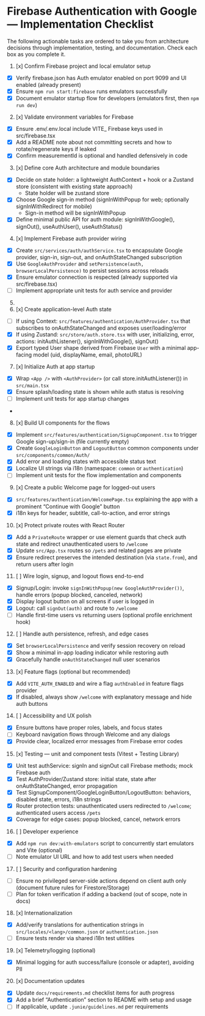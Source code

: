 # Firebase Authentication with Google — Implementation Checklist

The following actionable tasks are ordered to take you from architecture decisions through implementation, testing, and
documentation. Check each box as you complete it.

1. [x] Confirm Firebase project and local emulator setup
  - [x] Verify firebase.json has Auth emulator enabled on port 9099 and UI enabled (already present)
  - [x] Ensure `npm run start:firebase` runs emulators successfully
  - [x] Document emulator startup flow for developers (emulators first, then `npm run dev`)

2. [x] Validate environment variables for Firebase
  - [x] Ensure .env/.env.local include VITE\_ Firebase keys used in src/firebase.tsx
  - [x] Add a README note about not committing secrets and how to rotate/regenerate keys if leaked
  - [x] Confirm measurementId is optional and handled defensively in code

3. [x] Define core Auth architecture and module boundaries
  - [x] Decide on state holder: a lightweight AuthContext + hook or a Zustand store (consistent with existing state
    approach)
    - State holder will be zustand store
  - [x] Choose Google sign-in method (signInWithPopup for web; optionally signInWithRedirect for mobile)
    - Sign-in method will be signInWithPopup
  - [x] Define minimal public API for auth module: signInWithGoogle(), signOut(), useAuthUser(), useAuthStatus()

4. [x] Implement Firebase auth provider wiring
  - [x] Create `src/services/auth/authService.tsx` to encapsulate Google provider, sign-in, sign-out, and
    onAuthStateChanged subscription
  - [x] Use `GoogleAuthProvider` and `setPersistence(auth, browserLocalPersistence)` to persist sessions across reloads
  - [x] Ensure emulator connection is respected (already supported via src/firebase.tsx)
  - [ ] Implement appropriate unit tests for auth service and provider
5.
6. [x] Create application-level Auth state
  - [ ] If using Context: `src/features/authentication/AuthProvider.tsx` that subscribes to onAuthStateChanged and
    exposes user/loading/error
  - [x] If using Zustand: `src/store/auth.store.tsx` with user, initializing, error, actions: initAuthListener(),
    signInWithGoogle(), signOut()
  - [x] Export typed User shape derived from Firebase `User` with a minimal app-facing model (uid, displayName, email,
    photoURL)

7. [x] Initialize Auth at app startup
  - [x] Wrap `<App />` with `<AuthProvider>` (or call store.initAuthListener()) in `src/main.tsx`
  - [x] Ensure splash/loading state is shown while auth status is resolving
  - [ ] Implement unit tests for app startup changes
  -
8. [x] Build UI components for the flows
  - [x] Implement `src/features/authentication/SignupComponent.tsx` to trigger Google sign-up/sign-in (file currently
    empty)
  - [x] Create `GoogleLoginButton` and `LogoutButton` common components under `src/components/common/Auth/`
  - [x] Add error and loading states with accessible status text
  - [x] Localize UI strings via i18n (namespace: `common` or `authentication`)
  - [ ] Implement unit tests for the flow implementation and components
9. [x] Create a public Welcome page for logged-out users
  - [x] `src/features/authentication/WelcomePage.tsx` explaining the app with a prominent “Continue with Google” button
  - [x] i18n keys for header, subtitle, call-to-action, and error strings

10. [x] Protect private routes with React Router
  - [x] Add a `PrivateRoute` wrapper or use element guards that check auth state and redirect unauthenticated users to
    `/welcome`
  - [x] Update `src/App.tsx` routes so `/pets` and related pages are private
  - [x] Ensure redirect preserves the intended destination (via `state.from`), and return users after login

11. [ ] Wire login, signup, and logout flows end-to-end
  - [x] Signup/Login: invoke `signInWithPopup(new GoogleAuthProvider())`, handle errors (popup blocked, canceled,
    network)
  - [x] Display logout button on all screens if user is logged in
  - [x] Logout: call `signOut(auth)` and route to `/welcome`
  - [ ] Handle first-time users vs returning users (optional profile enrichment hook)

12. [ ] Handle auth persistence, refresh, and edge cases
  - [x] Set `browserLocalPersistence` and verify session recovery on reload
  - [x] Show a minimal in-app loading indicator while restoring auth
  - [x] Gracefully handle `onAuthStateChanged` null user scenarios

13. [x] Feature flags (optional but recommended)
  - [x] Add `VITE_AUTH_ENABLED` and wire a flag `authEnabled` in feature flags provider
  - [x] If disabled, always show `/welcome` with explanatory message and hide auth buttons

14. [ ] Accessibility and UX polish
  - [x] Ensure buttons have proper roles, labels, and focus states
  - [ ] Keyboard navigation flows through Welcome and any dialogs
  - [x] Provide clear, localized error messages from Firebase error codes

15. [x] Testing — unit and component tests (Vitest + Testing Library)
  - [x] Unit test authService: signIn and signOut call Firebase methods; mock Firebase auth
  - [x] Test AuthProvider/Zustand store: initial state, state after onAuthStateChanged, error propagation
  - [x] Test SignupComponent/GoogleLoginButton/LogoutButton: behaviors, disabled state, errors, i18n strings
  - [x] Router protection tests: unauthenticated users redirected to `/welcome`; authenticated users access `/pets`
  - [x] Coverage for edge cases: popup blocked, cancel, network errors

16. [ ] Developer experience
  - [x] Add `npm run dev:with-emulators` script to concurrently start emulators and Vite (optional)
  - [ ] Note emulator UI URL and how to add test users when needed

17. [ ] Security and configuration hardening
  - [ ] Ensure no privileged server-side actions depend on client auth only (document future rules for
    Firestore/Storage)
  - [ ] Plan for token verification if adding a backend (out of scope, note in docs)

18. [x] Internationalization
  - [x] Add/verify translations for authentication strings in `src/locales/<lang>/common.json` or `authentication.json`
  - [ ] Ensure tests render via shared i18n test utilities

19. [x] Telemetry/logging (optional)
  - [x] Minimal logging for auth success/failure (console or adapter), avoiding PII

20. [x] Documentation updates
  - [x] Update `docs/requirements.md` checklist items for auth progress
  - [x] Add a brief “Authentication” section to README with setup and usage
  - [ ] If applicable, update `.junie/guidelines.md` per requirements
